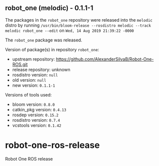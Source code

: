 ## robot_one (melodic) - 0.1.1-1

The packages in the `robot_one` repository were released into the `melodic` distro by running `/usr/bin/bloom-release --rosdistro melodic --track melodic robot_one --edit` on `Wed, 14 Aug 2019 21:39:22 -0000`

The `robot_one` package was released.

Version of package(s) in repository `robot_one`:

- upstream repository: https://github.com/AlexanderSilvaB/Robot-One-ROS.git
- release repository: unknown
- rosdistro version: `null`
- old version: `null`
- new version: `0.1.1-1`

Versions of tools used:

- bloom version: `0.8.0`
- catkin_pkg version: `0.4.13`
- rosdep version: `0.15.2`
- rosdistro version: `0.7.4`
- vcstools version: `0.1.42`


# robot-one-ros-release
Robot One ROS release
